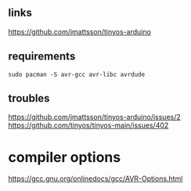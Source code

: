 

## links

https://github.com/jmattsson/tinyos-arduino



## requirements

```
sudo pacman -S avr-gcc avr-libc avrdude

```


## troubles

https://github.com/jmattsson/tinyos-arduino/issues/2
https://github.com/tinyos/tinyos-main/issues/402


# compiler options
https://gcc.gnu.org/onlinedocs/gcc/AVR-Options.html
